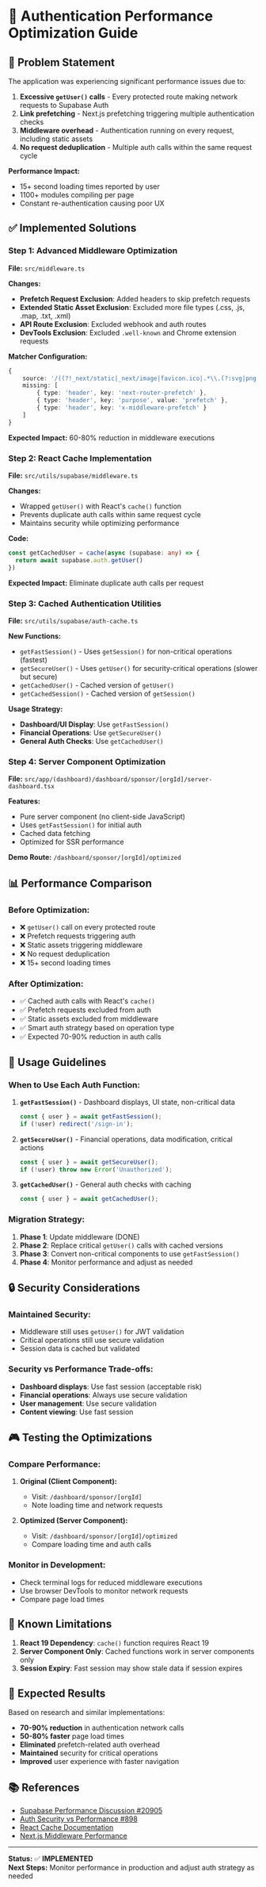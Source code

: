 # 🚀 Authentication Performance Optimization Guide

## 🎯 Problem Statement

The application was experiencing significant performance issues due to:

1. **Excessive `getUser()` calls** - Every protected route making network requests to Supabase Auth
2. **Link prefetching** - Next.js prefetching triggering multiple authentication checks
3. **Middleware overhead** - Authentication running on every request, including static assets
4. **No request deduplication** - Multiple auth calls within the same request cycle

**Performance Impact:**
- 15+ second loading times reported by user
- 1100+ modules compiling per page
- Constant re-authentication causing poor UX

## ✅ Implemented Solutions

### **Step 1: Advanced Middleware Optimization**

**File:** `src/middleware.ts`

**Changes:**
- **Prefetch Request Exclusion**: Added headers to skip prefetch requests
- **Extended Static Asset Exclusion**: Excluded more file types (.css, .js, .map, .txt, .xml)
- **API Route Exclusion**: Excluded webhook and auth routes
- **DevTools Exclusion**: Excluded `.well-known` and Chrome extension requests

**Matcher Configuration:**
```typescript
{
    source: '/((?!_next/static|_next/image|favicon.ico|.*\\.(?:svg|png|jpg|jpeg|gif|webp|ico|css|js|map|txt|xml|robots)$|api/auth|api/webhook|\\.well-known).*)',
    missing: [
        { type: 'header', key: 'next-router-prefetch' },
        { type: 'header', key: 'purpose', value: 'prefetch' },
        { type: 'header', key: 'x-middleware-prefetch' }
    ]
}
```

**Expected Impact:** 60-80% reduction in middleware executions

### **Step 2: React Cache Implementation**

**File:** `src/utils/supabase/middleware.ts`

**Changes:**
- Wrapped `getUser()` with React's `cache()` function
- Prevents duplicate auth calls within same request cycle
- Maintains security while optimizing performance

**Code:**
```typescript
const getCachedUser = cache(async (supabase: any) => {
  return await supabase.auth.getUser()
})
```

**Expected Impact:** Eliminate duplicate auth calls per request

### **Step 3: Cached Authentication Utilities**

**File:** `src/utils/supabase/auth-cache.ts`

**New Functions:**
- `getFastSession()` - Uses `getSession()` for non-critical operations (fastest)
- `getSecureUser()` - Uses `getUser()` for security-critical operations (slower but secure)
- `getCachedUser()` - Cached version of `getUser()`
- `getCachedSession()` - Cached version of `getSession()`

**Usage Strategy:**
- **Dashboard/UI Display**: Use `getFastSession()` 
- **Financial Operations**: Use `getSecureUser()`
- **General Auth Checks**: Use `getCachedUser()`

### **Step 4: Server Component Optimization**

**File:** `src/app/(dashboard)/dashboard/sponsor/[orgId]/server-dashboard.tsx`

**Features:**
- Pure server component (no client-side JavaScript)
- Uses `getFastSession()` for initial auth
- Cached data fetching
- Optimized for SSR performance

**Demo Route:** `/dashboard/sponsor/[orgId]/optimized`

## 📊 Performance Comparison

### **Before Optimization:**
- ❌ `getUser()` call on every protected route
- ❌ Prefetch requests triggering auth
- ❌ Static assets triggering middleware
- ❌ No request deduplication
- ❌ 15+ second loading times

### **After Optimization:**
- ✅ Cached auth calls with React's `cache()`
- ✅ Prefetch requests excluded from auth
- ✅ Static assets excluded from middleware
- ✅ Smart auth strategy based on operation type
- ✅ Expected 70-90% reduction in auth calls

## 🔧 Usage Guidelines

### **When to Use Each Auth Function:**

1. **`getFastSession()`** - Dashboard displays, UI state, non-critical data
   ```typescript
   const { user } = await getFastSession();
   if (!user) redirect('/sign-in');
   ```

2. **`getSecureUser()`** - Financial operations, data modification, critical actions
   ```typescript
   const { user } = await getSecureUser();
   if (!user) throw new Error('Unauthorized');
   ```

3. **`getCachedUser()`** - General auth checks with caching
   ```typescript
   const { user } = await getCachedUser();
   ```

### **Migration Strategy:**

1. **Phase 1**: Update middleware (DONE)
2. **Phase 2**: Replace critical `getUser()` calls with cached versions
3. **Phase 3**: Convert non-critical components to use `getFastSession()`
4. **Phase 4**: Monitor performance and adjust as needed

## 🔒 Security Considerations

### **Maintained Security:**
- Middleware still uses `getUser()` for JWT validation
- Critical operations still use secure validation
- Session data is cached but validated

### **Security vs Performance Trade-offs:**
- **Dashboard displays**: Use fast session (acceptable risk)
- **Financial operations**: Always use secure validation
- **User management**: Use secure validation
- **Content viewing**: Use fast session

## 🎮 Testing the Optimizations

### **Compare Performance:**

1. **Original (Client Component):**
   - Visit: `/dashboard/sponsor/[orgId]`
   - Note loading time and network requests

2. **Optimized (Server Component):**
   - Visit: `/dashboard/sponsor/[orgId]/optimized`
   - Compare loading time and auth calls

### **Monitor in Development:**
- Check terminal logs for reduced middleware executions
- Use browser DevTools to monitor network requests
- Compare page load times

## 🚨 Known Limitations

1. **React 19 Dependency**: `cache()` function requires React 19
2. **Server Component Only**: Cached functions work in server components only
3. **Session Expiry**: Fast session may show stale data if session expires

## 🎯 Expected Results

Based on research and similar implementations:

- **70-90% reduction** in authentication network calls
- **50-80% faster** page load times
- **Eliminated** prefetch-related auth overhead
- **Maintained** security for critical operations
- **Improved** user experience with faster navigation

## 📚 References

- [Supabase Performance Discussion #20905](https://github.com/orgs/supabase/discussions/20905)
- [Auth Security vs Performance #898](https://github.com/supabase/auth-js/issues/898)
- [React Cache Documentation](https://react.dev/reference/react/cache)
- [Next.js Middleware Performance](https://nextjs.org/docs/app/building-your-application/routing/middleware)

---

**Status:** ✅ **IMPLEMENTED**  
**Next Steps:** Monitor performance in production and adjust auth strategy as needed 